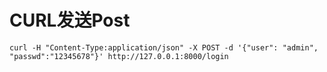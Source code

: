 # CURL发送Post

```
curl -H "Content-Type:application/json" -X POST -d '{"user": "admin", "passwd":"12345678"}' http://127.0.0.1:8000/login
```
